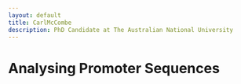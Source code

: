 ```yaml
---
layout: default
title: CarlMcCombe
description: PhD Candidate at The Australian National University
---
```

# Analysing Promoter Sequences

